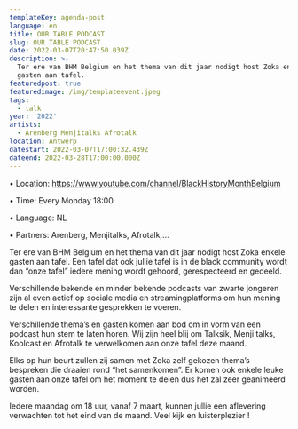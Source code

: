 ```yaml
---
templateKey: agenda-post
language: en
title: OUR TABLE PODCAST
slug: OUR TABLE PODCAST
date: 2022-03-07T20:47:50.039Z
description: >-
  Ter ere van BHM Belgium en het thema van dit jaar nodigt host Zoka enkele
  gasten aan tafel.
featuredpost: true
featuredimage: /img/templateevent.jpeg
tags:
  - talk
year: '2022'
artists:
  - Arenberg Menjitalks Afrotalk
location: Antwerp
datestart: 2022-03-07T17:00:32.439Z
dateend: 2022-03-28T17:00:00.000Z
---
```

•	Location: <https://www.youtube.com/channel/BlackHistoryMonthBelgium>

•	Time: Every Monday 18:00

•	Language: NL

•	Partners: Arenberg, Menjitalks, Afrotalk,…

Ter ere van BHM Belgium en het thema van dit jaar nodigt host Zoka enkele gasten aan tafel. Een tafel dat ook jullie tafel is in de black community wordt dan “onze tafel” iedere mening wordt gehoord, gerespecteerd en gedeeld.

Verschillende bekende en minder bekende podcasts van zwarte jongeren zijn al even actief op sociale media en streamingplatforms om hun mening te delen en interessante gesprekken te voeren. 

Verschillende thema’s en gasten komen aan bod om in vorm van een podcast hun stem te laten horen. Wij zijn heel blij om Talksik, Menji talks, Koolcast en Afrotalk te verwelkomen aan onze tafel deze maand. 

Elks op hun beurt zullen zij samen met Zoka zelf gekozen thema’s bespreken die draaien rond “het samenkomen”. Er komen ook enkele leuke gasten aan onze tafel om het moment te delen dus het zal zeer geanimeerd worden.

Iedere maandag om 18 uur, vanaf 7 maart, kunnen jullie een aflevering verwachten tot het eind van de maand. Veel kijk en luisterplezier !
